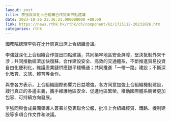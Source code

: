 ```yaml
---
layout: post
title: 李強就深化上合組織合作提出四點建議
date: 2023-10-26 22:36:21.000000000 +08:00
link: https://news.rthk.hk/rthk/ch/component/k2/1725112-20231026.htm
categories: rthk
---
```


國務院總理李強在比什凱克出席上合組織會議。

李強就深化上合組織合作提出四點建議，共同築牢地區安全屏障，堅決抵制外來干涉；共同推動經濟加快復蘇，合作建設安全、高效的交通體系，不斷推進貿易投資自由化便利化，維護產業鏈供應鏈平穩暢通；共同推進「一帶一路」建設；不斷深化教育、文旅、體育等合作。 

與會各方表示，上合組織國際影響力日益增強。各方同意加強上合組織機制建設，踐行真正的多邊主義，攜手維護地區安全、促進地區繁榮，推動國際體系朝著更加包容、可持續方向發展。 

李強同與會成員國領導人簽署並發表聯合公報，批准上合組織經貿、鐵路、機制建設等多項合作文件和決議。
